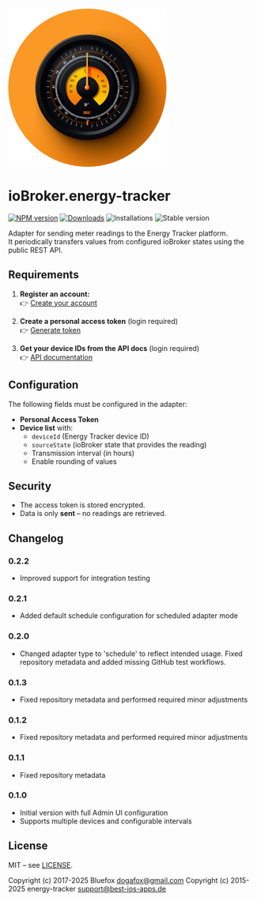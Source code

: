 ![Logo](admin/energy-tracker.png)

# ioBroker.energy-tracker

[![NPM version](https://img.shields.io/npm/v/iobroker.energy-tracker.svg)](https://www.npmjs.com/package/iobroker.energy-tracker)
[![Downloads](https://img.shields.io/npm/dm/iobroker.energy-tracker.svg)](https://www.npmjs.com/package/iobroker.energy-tracker)
![Installations](https://iobroker.live/badges/energy-tracker-installed.svg)
![Stable version](https://iobroker.live/badges/energy-tracker-stable.svg)

Adapter for sending meter readings to the Energy Tracker platform.  
It periodically transfers values from configured ioBroker states using the public REST API.

## Requirements

1. **Register an account:**  
   👉 [Create your account](https://www.energy-tracker.best-ios-apps.de/en-US/register)

2. **Create a personal access token** (login required)  
   👉 [Generate token](https://www.energy-tracker.best-ios-apps.de/de/login?next=%2Faccount%2Faccess-token)

3. **Get your device IDs from the API docs** (login required)  
   👉 [API documentation](https://www.energy-tracker.best-ios-apps.de/de/login?next=%2Faccount%2Frest-api)

## Configuration

The following fields must be configured in the adapter:

- **Personal Access Token**
- **Device list** with:
  - `deviceId` (Energy Tracker device ID)
  - `sourceState` (ioBroker state that provides the reading)
  - Transmission interval (in hours)
  - Enable rounding of values

## Security

- The access token is stored encrypted.
- Data is only **sent** – no readings are retrieved.

## Changelog

### 0.2.2

- Improved support for integration testing

### 0.2.1

- Added default schedule configuration for scheduled adapter mode

### 0.2.0

- Changed adapter type to 'schedule' to reflect intended usage. Fixed repository metadata and added missing GitHub test workflows.

### 0.1.3

- Fixed repository metadata and performed required minor adjustments

### 0.1.2

- Fixed repository metadata and performed required minor adjustments

### 0.1.1

- Fixed repository metadata

### 0.1.0

- Initial version with full Admin UI configuration
- Supports multiple devices and configurable intervals

## License

MIT – see [LICENSE](LICENSE).

Copyright (c) 2017-2025 Bluefox <dogafox@gmail.com>
Copyright (c) 2015-2025 energy-tracker support@best-ios-apps.de
